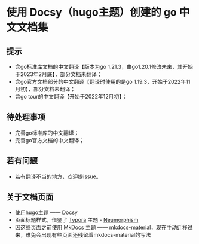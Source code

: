 # 使用 Docsy（hugo主题）创建的 go 中文文档集 

## 提示
- 含go标准库文档的中文翻译【版本为go 1.21.3，由go1.20.1修改未来，其开始于2023年2月底】，部分文档未翻译；
- 含go官方文档部分的中文翻译【翻译时使用的是go 1.19.3，开始于2022年11月初】，部分文档未翻译；
- 含go tour的中文翻译【开始于2022年12月初】；

## 待处理事项
- 完善go标准库的中文翻译；
- 完善go官方文档的中文翻译；

## 若有问题
- 若有翻译不当的地方，欢迎提issue。

## 关于文档页面
- 使用hugo主题 —— [Docsy](https://github.com/google/docsy)
- 页面标题样式，借鉴了 [Typora](https://typora.io/) 主题 - [Neumorphism](https://github.com/Soanguy/Typora-Theme-Neumorphism)
- 因这些页面之前使用 [MkDocs](https://www.mkdocs.org/) 主题 —— [mkdocs-material](https://github.com/squidfunk/mkdocs-material)，现在手动迁移过来，难免会出现有些页面还残留着mkdocs-material的写法